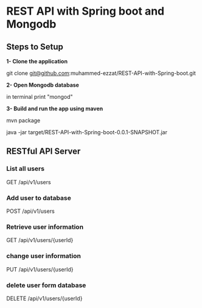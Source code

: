 # REST API with Spring boot and Mongodb

## Steps to Setup

**1- Clone the application**

git clone git@github.com:muhammed-ezzat/REST-API-with-Spring-boot.git

**2- Open Mongodb database**

in terminal print "mongod"

**3- Build and run the app using maven**

mvn package

java -jar target/REST-API-with-Spring-boot-0.0.1-SNAPSHOT.jar

## RESTful API Server

### List all users
GET /api/v1/users                 

### Add user to database
POST /api/v1/users            

### Retrieve user information
GET /api/v1/users/{userId}    

### change user information
PUT /api/v1/users/{userId}      

### delete user form database
DELETE /api/v1/users/{userId}    


